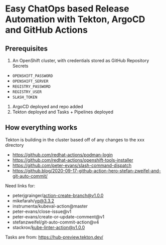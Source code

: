 # Easy ChatOps based Release Automation with Tekton, ArgoCD and GitHub Actions

## Prerequisites
1. An OpenShift cluster, with credentials stored as GitHub Repository Secrets
  - `OPENSHIFT_PASSWORD`
  - `OPENSHIFT_SERVER`
  - `REGISTRY_PASSWORD`
  - `REGISTRY_USER`
  - `SLASH_TOKEN`
1. ArgoCD deployed and repo added
1. Tekton deployed and Tasks + Pipelines deployed

## How everything works

Tekton is building in the cluster based off of any changes to the xxx directory

- https://github.com/redhat-actions/podman-login
- https://github.com/redhat-actions/openshift-tools-installer
- https://github.com/peter-evans/slash-command-dispatch
- https://github.blog/2020-09-17-github-action-hero-stefan-zweifel-and-git-auto-commit/

Need links for:
- peterjgrainger/action-create-branch@v1.0.0
- mikefarah/yq@3.3.2
- instrumenta/kubeval-action@master
- peter-evans/close-issue@v1
- peter-evans/create-or-update-comment@v1
- stefanzweifel/git-auto-commit-action@v4
- stackrox/kube-linter-action@v1.0.0

Tasks are from:
https://hub-preview.tekton.dev/


